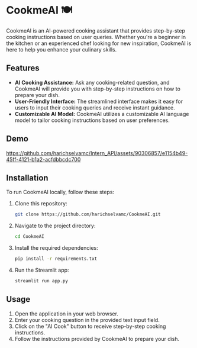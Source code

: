 # CookmeAI 🍽️

CookmeAI is an AI-powered cooking assistant that provides step-by-step cooking instructions based on user queries. Whether you're a beginner in the kitchen or an experienced chef looking for new inspiration, CookmeAI is here to help you enhance your culinary skills.

## Features

- **AI Cooking Assistance:** Ask any cooking-related question, and CookmeAI will provide you with step-by-step instructions on how to prepare your dish.
- **User-Friendly Interface:** The streamlined interface makes it easy for users to input their cooking queries and receive instant guidance.
- **Customizable AI Model:** CookmeAI utilizes a customizable AI language model to tailor cooking instructions based on user preferences.

## Demo
https://github.com/harichselvamc/Intern_API/assets/90306857/e1154b49-45ff-4121-b1a2-acfdbbcdc700



## Installation

To run CookmeAI locally, follow these steps:

1. Clone this repository:

   ```bash
   git clone https://github.com/harichselvamc/CookmeAI.git
   ```
   
2. Navigate to the project directory:

   ```bash
   cd CookmeAI
   ```

3. Install the required dependencies:

   ```bash
   pip install -r requirements.txt
   ```

4. Run the Streamlit app:

   ```bash
   streamlit run app.py
   ```

## Usage

1. Open the application in your web browser.
2. Enter your cooking question in the provided text input field.
3. Click on the "AI Cook" button to receive step-by-step cooking instructions.
4. Follow the instructions provided by CookmeAI to prepare your dish.

